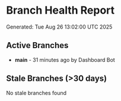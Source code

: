 # Branch Health Report
Generated: Tue Aug 26 13:02:00 UTC 2025

## Active Branches
- **main** - 31 minutes ago by Dashboard Bot

## Stale Branches (>30 days)
No stale branches found
